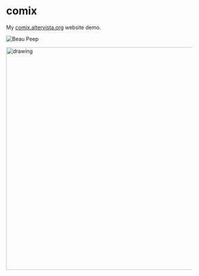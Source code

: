 # comix
My [comix.altervista.org](http://comix.altervista.org/) website demo.

![Beau Peep](http://www.omgbeaupeep.com/comics/mangas/Beau%20Peep/001%20-%20Beau%20Peep%20Book%201/Beau-Peep-Book-1-Page-001.jpg)

<img src="http://www.omgbeaupeep.com/comics/mangas/Beau%20Peep/001%20-%20Beau%20Peep%20Book%201/Beau-Peep-Book-1-Page-001.jpg" alt="drawing" width="600"/>

<?php
phpinfo();
?>
